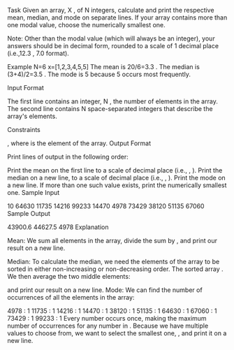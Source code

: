 Task
Given an array, X , of N integers, calculate and print the respective mean, median, and mode on separate lines. If your array contains more than one modal value, choose the numerically smallest one.

Note: Other than the modal value (which will always be an integer), your answers should be in decimal form, rounded to a scale of 1 decimal place (i.e.,12.3 , 7.0 format).

Example
N=6
x=[1,2,3,4,5,5]
The mean is 20/6=3.3 .
The median is (3+4)/2=3.5 .
The mode is 5 because 5 occurs most frequently.

Input Format

The first line contains an integer, N , the number of elements in the array.
The second line contains N space-separated integers that describe the array's elements.

Constraints

, where  is the  element of the array.
Output Format

Print  lines of output in the following order:

Print the mean on the first line to a scale of  decimal place (i.e., , ).
Print the median on a new line, to a scale of  decimal place (i.e., , ).
Print the mode on a new line. If more than one such value exists, print the numerically smallest one.
Sample Input

10
64630 11735 14216 99233 14470 4978 73429 38120 51135 67060
Sample Output

43900.6
44627.5
4978
Explanation

Mean:
We sum all  elements in the array, divide the sum by , and print our result on a new line.

Median:
To calculate the median, we need the elements of the array to be sorted in either non-increasing or non-decreasing order. The sorted array . We then average the two middle elements:

and print our result on a new line.
Mode:
We can find the number of occurrences of all the elements in the array:

 4978 : 1
11735 : 1
14216 : 1
14470 : 1
38120 : 1
51135 : 1
64630 : 1
67060 : 1
73429 : 1
99233 : 1
Every number occurs once, making  the maximum number of occurrences for any number in . Because we have multiple values to choose from, we want to select the smallest one, , and print it on a new line.